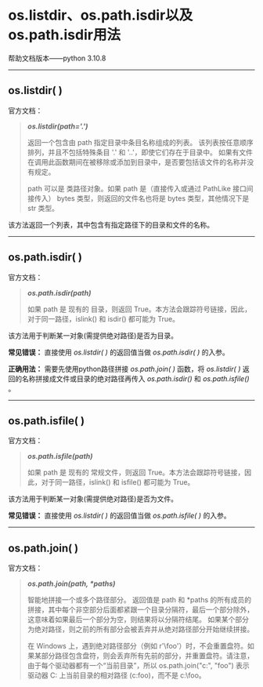 # os.listdir、os.path.isdir以及os.path.isdir用法

帮助文档版本——python 3.10.8

***

## os.listdir( )

官方文档：

>***os.listdir(path='.')***
>
>返回一个包含由 path 指定目录中条目名称组成的列表。 该列表按任意顺序排列，并且不包括特殊条目 '.' 和 '..'，即使它们存在于目录中。 如果有文件在调用此函数期间在被移除或添加到目录中，是否要包括该文件的名称并没有规定。
>
>path 可以是 类路径对象。如果 path 是（直接传入或通过 PathLike 接口间接传入） bytes 类型，则返回的文件名也将是 bytes 类型，其他情况下是 str 类型。

该方法返回一个列表，其中包含有指定路径下的目录和文件的名称。

***

## os.path.isdir( )

官方文档：

>***os.path.isdir(path)***
>
>如果 path 是 现有的 目录，则返回 True。本方法会跟踪符号链接，因此，对于同一路径，islink() 和 isdir() 都可能为 True。

该方法用于判断某一对象(需提供绝对路径)是否为目录。

**常见错误：** 直接使用 *os.listdir( )* 的返回值当做 *os.path.isdir( )* 的入参。

**正确用法：** 需要先使用python路径拼接 *os.path.join( )* 函数，将 *os.listdir( )* 返回的名称拼接成文件或目录的绝对路径再传入 *os.path.isdir()* 和 *os.path.isfile()* 。

***

## os.path.isfile( )

官方文档：

>***os.path.isfile(path)***
>
>如果 path 是 现有的 常规文件，则返回 True。本方法会跟踪符号链接，因此，对于同一路径，islink() 和 isfile() 都可能为 True。

该方法用于判断某一对象(需提供绝对路径)是否为文件。

**常见错误：** 直接使用 *os.listdir( )* 的返回值当做 *os.path.isfile( )* 的入参。

***

## os.path.join( )

官方文档：

>***os.path.join(path, \*paths)***
>
>智能地拼接一个或多个路径部分。 返回值是 path 和 *paths 的所有成员的拼接，其中每个非空部分后面都紧跟一个目录分隔符，最后一个部分除外，这意味着如果最后一个部分为空，则结果将以分隔符结尾。 如果某个部分为绝对路径，则之前的所有部分会被丢弃并从绝对路径部分开始继续拼接。
>
>在 Windows 上，遇到绝对路径部分（例如 r'\foo'）时，不会重置盘符。如果某部分路径包含盘符，则会丢弃所有先前的部分，并重置盘符。请注意，由于每个驱动器都有一个“当前目录”，所以 os.path.join("c:", "foo") 表示驱动器 C: 上当前目录的相对路径 (c:foo)，而不是 c:\foo。
